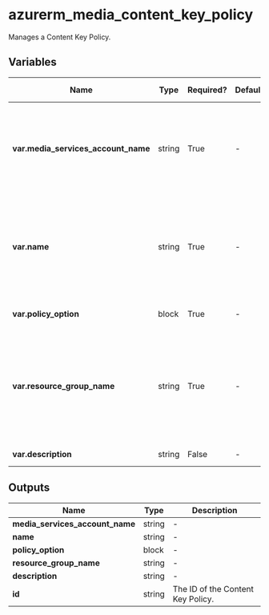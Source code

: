 # azurerm_media_content_key_policy

Manages a Content Key Policy.

## Variables

| Name | Type | Required? | Default  | possible values | Description |
| ---- | ---- | --------- | -------- | ----------- | ----------- |
| **var.media_services_account_name** | string | True | -  |  -  | The Media Services account name. Changing this forces a new Content Key Policy to be created. | 
| **var.name** | string | True | -  |  -  | The name which should be used for this Content Key Policy. Changing this forces a new Content Key Policy to be created. | 
| **var.policy_option** | block | True | -  |  -  | One or more `policy_option` blocks. | 
| **var.resource_group_name** | string | True | -  |  -  | The name of the Resource Group where the Content Key Policy should exist. Changing this forces a new Content Key Policy to be created. | 
| **var.description** | string | False | -  |  -  | A description for the Policy. | 



## Outputs

| Name | Type | Description |
| ---- | ---- | --------- | 
| **media_services_account_name** | string  | - | 
| **name** | string  | - | 
| **policy_option** | block  | - | 
| **resource_group_name** | string  | - | 
| **description** | string  | - | 
| **id** | string  | The ID of the Content Key Policy. | 